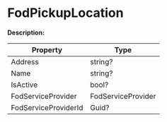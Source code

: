 # FodPickupLocation

**Description:** 

| Property | Type |
|---|---|
| Address | string? |
| Name | string? |
| IsActive | bool? |
| FodServiceProvider | FodServiceProvider |
| FodServiceProviderId | Guid? |


